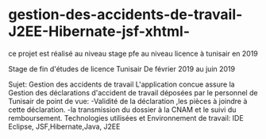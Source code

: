 # gestion-des-accidents-de-travail-J2EE-Hibernate-jsf-xhtml-
ce projet est réalisé  au niveau stage pfe   au niveau licence  à tunisair en 2019 


Stage de fin d'études de licence
Tunisair
De février 2019 au juin 2019

Sujet: Gestion des accidents de travail
L'application concue assure la Gestion des déclarations d'accident de travail déposées par le personnel
de Tunisair de point de vue:
-Validité de la déclaration ,les pièces à joindre à cette déclaration.
-la transmission du dossier à la CNAM et le suivi du remboursement.
Technologies utilisées et Environnement de travail: IDE Eclipse, JSF,Hibernate,Java, J2EE

